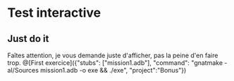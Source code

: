 # Test interactive

## Just do it

Faîtes attention, je vous demande juste d'afficher, pas la peine d'en faire trop. 
@[First exercice]({"stubs": ["mission1.adb"], "command": "gnatmake -aI/Sources mission1.adb -o exe && ./exe", "project":"Bonus"})
